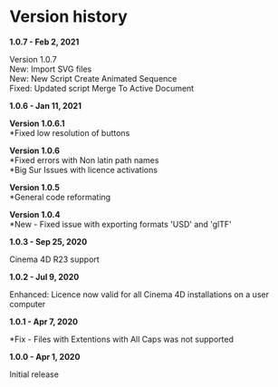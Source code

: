 # Version history

**1.0.7   -  Feb 2, 2021**

Version 1.0.7  
New: Import SVG files  
New: New Script Create Animated Sequence  
Fixed: Updated script Merge To Active Document

**1.0.6  -  Jan 11, 2021**

**Version 1.0.6.1**  
\*Fixed low resolution of buttons  
  
**Version 1.0.6**  
\*Fixed errors with Non latin path names  
\*Big Sur Issues with licence activations  
  
**Version 1.0.5**  
\*General code reformating  
  
**Version 1.0.4**  
\*New - Fixed issue with exporting formats 'USD' and 'glTF'

**1.0.3  -  Sep 25, 2020**

Cinema 4D R23 support

**1.0.2  -  Jul 9, 2020**

Enhanced: Licence now valid for all Cinema 4D installations on a user computer

**1.0.1  -  Apr 7, 2020**

\*Fix - Files with Extentions with All Caps was not supported

**1.0.0  -  Apr 1, 2020**

Initial release

